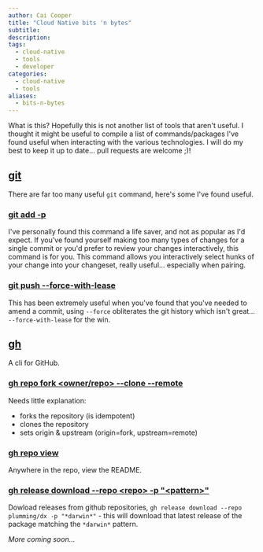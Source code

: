 ```yaml
---
author: Cai Cooper
title: "Cloud Native bits 'n bytes"
subtitle: 
description: 
tags:
  - cloud-native
  - tools
  - developer
categories:
  - cloud-native
  - tools
aliases:
  - bits-n-bytes
---
```


What is this? Hopefully this is not another list of tools that aren't useful. I thought it might be useful to compile a list of commands/packages I've found useful when interacting with the various technologies. I will do my best to keep it up to date... pull requests are welcome ;)!

## [git](https://git-scm.com/)

There are far too many useful `git` command, here's some I've found useful.

### [git add -p](https://git-scm.com/docs/git-add#Documentation/git-add.txt--p)

I've personally found this command a life saver, and not as popular as I'd expect. If you've found yourself making too many types of changes for a single commit or you'd prefer to review your changes interactively, this command is for you. This command allows you interactively select hunks of your change into your changeset, really useful... especially when pairing.

### [git push --force-with-lease](https://git-scm.com/docs/git-push#Documentation/git-push.txt---force-with-leaseltrefnamegt)

This has been extremely useful when you've found that you've needed to amend a commit, using `--force` obliterates the git history which isn't great... `--force-with-lease` for the win.

## [gh](https://github.com/cli/cli)

A cli for GitHub.

### [gh repo fork <owner/repo> --clone --remote](https://cli.github.com/manual/gh_repo_fork)

Needs little explanation:
- forks the repository (is idempotent)
- clones the repository
- sets origin & upstream (origin=fork, upstream=remote)

### [gh repo view](https://cli.github.com/manual/gh_repo_view)

Anywhere in the repo, view the README.

### [gh release download --repo \<repo\> -p "\<pattern\>"](https://cli.github.com/manual/gh_release_download)

Dowload releases from github repositories, `gh release download --repo plumming/dx -p "*darwin*"` - this will download that latest release of the package matching the `*darwin*` pattern.

_More coming soon..._
